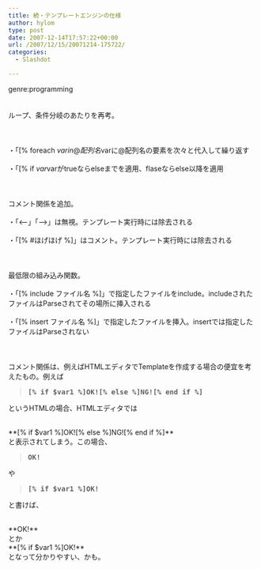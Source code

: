 ```yaml
---
title: 続・テンプレートエンジンの仕様
author: hylom
type: post
date: 2007-12-14T17:57:22+00:00
url: /2007/12/15/20071214-175722/
categories:
  - Slashdot

---
```

genre:programming  
</br>   
ループ、条件分岐のあたりを再考。</br>  
</br>   
・「[% foreach $var in @配列名 %]」?「[% end foreach %]」でループ。$varに@配列名の要素を次々と代入して繰り返す</br>   
・「[% if $var %]」?「[% else %]」?「[% end if %]」でif?else?型条件分岐。$varがtrueならelseまでを適用、flaseならelse以降を適用</br>  
</br>   
コメント関係を追加。</br>   
・「<&#8211;$」「$&#8211;>」は無視。テンプレート実行時には除去される</br>   
・「[% #ほげほげ %]」はコメント。テンプレート実行時には除去される</br>  
</br>   
最低限の組み込み関数。</br>   
・「[% include ファイル名 %]」で指定したファイルをinclude。includeされたファイルはParseされてその場所に挿入される</br>   
・「[% insert ファイル名 %]」で指定したファイルを挿入。insertでは指定したファイルはParseされない</br>  
</br>   
コメント関係は、例えばHTMLエディタでTemplateを作成する場合の便宜を考えたもの。例えば 

> <div>
>   <tt> <b>[% if $var1 %]OK![% else %]NG![% end if %]</b> </tt>
> </div>

というHTMLの場合、HTMLエディタでは 

</br>   
  **[% if $var1 %]OK![% else %]NG![% end if %]** </br>   
と表示されてしまう。この場合、 

> <div>
>   <tt> <b><!--$ [% if $var1 %] $-->OK!<!--$ [% else %]NG![% end if %] $--></b> </tt>
> </div>

や 

> <div>
>   <tt> <b>[% if $var1 %]OK!<!--$[% else %]NG![% end if %]$--></b> </tt>
> </div>

と書けば、 

</br>   
  **OK!** </br>   
とか</br>   
  **[% if $var1 %]OK!** </br>   
となって分かりやすい、かも。</br>  
</br>